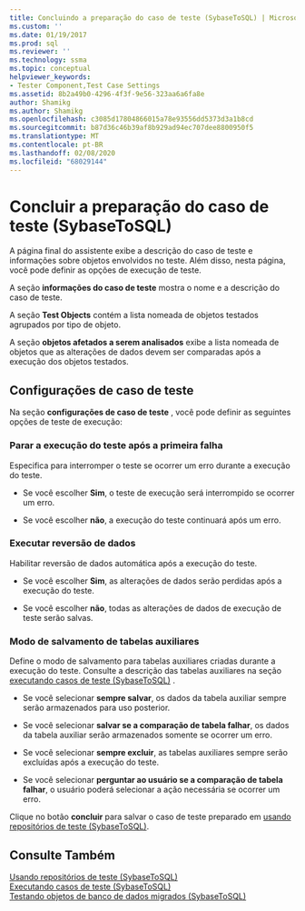 ```yaml
---
title: Concluindo a preparação do caso de teste (SybaseToSQL) | Microsoft Docs
ms.custom: ''
ms.date: 01/19/2017
ms.prod: sql
ms.reviewer: ''
ms.technology: ssma
ms.topic: conceptual
helpviewer_keywords:
- Tester Component,Test Case Settings
ms.assetid: 8b2a49b0-4296-4f3f-9e56-323aa6a6fa8e
author: Shamikg
ms.author: Shamikg
ms.openlocfilehash: c3085d17804866015a78e93556dd5373d3a1b8cd
ms.sourcegitcommit: b87d36c46b39af8b929ad94ec707dee8800950f5
ms.translationtype: MT
ms.contentlocale: pt-BR
ms.lasthandoff: 02/08/2020
ms.locfileid: "68029144"
---
```

# <a name="finishing-test-case-preparation-sybasetosql"></a>Concluir a preparação do caso de teste (SybaseToSQL)
A página final do assistente exibe a descrição do caso de teste e informações sobre objetos envolvidos no teste. Além disso, nesta página, você pode definir as opções de execução de teste.  
  
A seção **informações do caso de teste** mostra o nome e a descrição do caso de teste.  
  
A seção **Test Objects** contém a lista nomeada de objetos testados agrupados por tipo de objeto.  
  
A seção **objetos afetados a serem analisados** exibe a lista nomeada de objetos que as alterações de dados devem ser comparadas após a execução dos objetos testados.  
  
## <a name="test-case-settings"></a>Configurações de caso de teste  
Na seção **configurações de caso de teste** , você pode definir as seguintes opções de teste de execução:  
  
### <a name="stop-test-execution-after-first-failure"></a>Parar a execução do teste após a primeira falha  
Especifica para interromper o teste se ocorrer um erro durante a execução do teste.  
  
-   Se você escolher **Sim**, o teste de execução será interrompido se ocorrer um erro.  
  
-   Se você escolher **não**, a execução do teste continuará após um erro.  
  
### <a name="perform-data-rollback"></a>Executar reversão de dados  
Habilitar reversão de dados automática após a execução do teste.  
  
-   Se você escolher **Sim**, as alterações de dados serão perdidas após a execução do teste.  
  
-   Se você escolher **não**, todas as alterações de dados de execução de teste serão salvas.  
  
### <a name="auxiliary-tables-saving-mode"></a>Modo de salvamento de tabelas auxiliares  
Define o modo de salvamento para tabelas auxiliares criadas durante a execução do teste. Consulte a descrição das tabelas auxiliares na seção [executando casos de teste &#40;SybaseToSQL&#41;](../../ssma/sybase/running-test-cases-sybasetosql.md) .  
  
-   Se você selecionar **sempre salvar**, os dados da tabela auxiliar sempre serão armazenados para uso posterior.  
  
-   Se você selecionar **salvar se a comparação de tabela falhar**, os dados da tabela auxiliar serão armazenados somente se ocorrer um erro.  
  
-   Se você selecionar **sempre excluir**, as tabelas auxiliares sempre serão excluídas após a execução do teste.  
  
-   Se você selecionar **perguntar ao usuário se a comparação de tabela falhar**, o usuário poderá selecionar a ação necessária se ocorrer um erro.  
  
Clique no botão **concluir** para salvar o caso de teste preparado em [usando repositórios de teste &#40;SybaseToSQL&#41;](../../ssma/sybase/using-test-repositories-sybasetosql.md).  
  
## <a name="see-also"></a>Consulte Também  
[Usando repositórios de teste &#40;SybaseToSQL&#41;](../../ssma/sybase/using-test-repositories-sybasetosql.md)  
[Executando casos de teste &#40;SybaseToSQL&#41;](../../ssma/sybase/running-test-cases-sybasetosql.md)  
[Testando objetos de banco de dados migrados &#40;SybaseToSQL&#41;](../../ssma/sybase/testing-migrated-database-objects-sybasetosql.md)  
  
